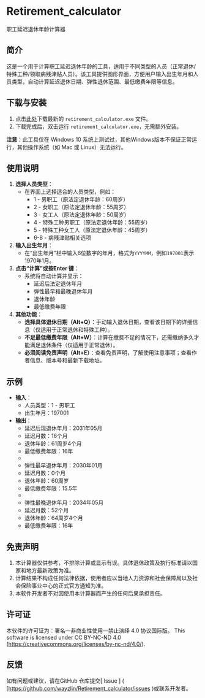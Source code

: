 # Retirement_calculator
职工延迟退休年龄计算器

## 简介
这是一个用于计算职工延迟退休年龄的工具，适用于不同类型的人员（正常退休/特殊工种/领取病残津贴人员）。该工具提供图形界面，方便用户输入出生年月和人员类型，自动计算延迟退休日期、弹性退休范围、最低缴费年限等信息。

## 下载与安装
1. 点击[此处](https://github.com/wayzlin/Retirement_calculator//releases)下载最新的 `retirement_calculator.exe` 文件。
2. 下载完成后，双击运行 `retirement_calculator.exe`，无需额外安装。

**注意**：此工具仅在 Windows 10 系统上测试过，其他Windows版本不保证正常运行，其他操作系统（如 Mac 或 Linux）无法运行。

## 使用说明
1. **选择人员类型**：
    - 在界面上选择适合的人员类型，例如：
      - 1 - 男职工（原法定退休年龄：60周岁）
      - 2 - 女职工（原法定退休年龄：55周岁）
      - 3 - 女工人（原法定退休年龄：50周岁）
      - 4 - 特殊工种男职工（原法定退休年龄：55周岁）
      - 5 - 特殊工种女工人（原法定退休年龄：45周岁）
      - 6-8 - 病残津贴相关选项
2.  **输入出生年月**：
    - 在“出生年月”栏中输入6位数字的年月，格式为` YYYYMM `，例如` 197001 `表示1970年1月。
3.  **点击“计算”或按Enter 键**：
    - 系统将自动计算并显示：
      - 延迟后法定退休年月
      - 弹性最早和最晚退休年月
      - 退休年龄
      - 最低缴费年限
4.  **其他功能**：
    -  **选择具体退休日期（Alt+Q）**：手动输入退休日期，查看该日期下的详细信息（仅适用于正常退休和特殊工种）。
    -  **不足最低缴费年限（Alt+W）**：计算在缴费不足的情况下，还需缴纳多久才能满足退休条件（仅适用于正常退休）。
    -  **必须阅读免责声明（Alt+E）**：查看免责声明，了解使用注意事项；查看作者信息、版本号和最新下载地址。

## 示例
- **输入**：
   -  人员类型：1 - 男职工
   -  出生年月：197001
- **输出**：
   - 延迟后现退休年月：2031年05月
   - 延迟月数：16个月
   - 退休年龄：61周岁4个月
   - 最低缴费年限：16年
   - 
   - 弹性最早退休年月：2030年01月
   - 延迟月数：0个月
   - 退休年龄：60周岁
   - 最低缴费年限：15.5年
   - 
   - 弹性最晚退休年月：2034年05月
   - 延迟月数：52个月
   - 退休年龄：64周岁4个月
   - 最低缴费年限：16年

## 免责声明
1. 本计算器仅供参考，不排除计算或显示有误。具体退休政策及执行标准请以国家和地方最新政策为准。
2. 计算结果不构成任何法律依据，使用者应以当地人力资源和社会保障局以及社会保险事业中心的正式官方通知为准。
3. 本软件开发者不对因使用本计算器而产生的任何后果承担责任。

## 许可证
本软件的许可证为：署名—非商业性使用—禁止演绎 4.0 协议国际版。
This software is licensed under CC BY-NC-ND 4.0 (https://creativecommons.org/licenses/by-nc-nd/4.0/).

## 反馈
如有问题或建议，请在GitHub 仓库提交[ Issue ] ( [https://github.com/wayzlin/Retirement_calculator/issues )或联系开发者。

